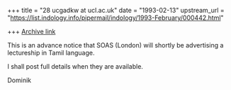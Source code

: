 +++
title = "28 ucgadkw at ucl.ac.uk"
date = "1993-02-13"
upstream_url = "https://list.indology.info/pipermail/indology/1993-February/000442.html"

+++
[Archive link](https://list.indology.info/pipermail/indology/1993-February/000442.html)

This is an advance notice that SOAS (London) will shortly be advertising
a lectureship in Tamil language.

I shall post full details when they are available. 

Dominik






